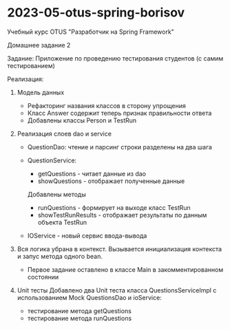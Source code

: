 # 2023-05-otus-spring-borisov
Учебный курс OTUS "Разработчик на Spring Framework"

Домашнее задание 2

Задание:
Приложение по проведению тестирования студентов (с самим тестированием)

Реализация:
1. Модель данных 
     - Рефакторинг названия классов в сторону упрощения
	 - Класс Answer содержит теперь признак правильности ответа
	 - Добавлены классы Person и TestRun
	 
2. Реализация слоев dao и service
     - QuestionDao: чтение и парсинг строки разделены на два шага
	 - QuestionService: 
         - getQuestions  - читает данные из dao
         - showQuestions - отображает полученные данные 
		  
         Добавлены методы
         - runQuestions       - формирует на выходе класс TestRun
         - showTestRunResults - отображает результаты по данным объекта TestRun
		  
	 - IOService - новый сервис ввода-вывода

3. Вся логика убрана в контекст. Вызывается инициализация контекста и запус метода одного bean.
     - Первое задание оставлено в классе Main в закомментированном состоянии

2. Unit тесты
     Добавлено два Unit теста класса QuestionsServiceImpl с использованием Mock QuestionsDao и ioService:
	 - тестирование метода getQuestions
	 - тестирование метода runQuestions
